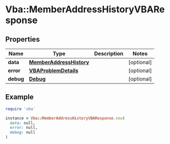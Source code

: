 # Vba::MemberAddressHistoryVBAResponse

## Properties

| Name | Type | Description | Notes |
| ---- | ---- | ----------- | ----- |
| **data** | [**MemberAddressHistory**](MemberAddressHistory.md) |  | [optional] |
| **error** | [**VBAProblemDetails**](VBAProblemDetails.md) |  | [optional] |
| **debug** | [**Debug**](Debug.md) |  | [optional] |

## Example

```ruby
require 'vba'

instance = Vba::MemberAddressHistoryVBAResponse.new(
  data: null,
  error: null,
  debug: null
)
```

